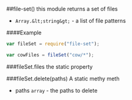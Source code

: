 <a name="module_file-set"></a>
##file-set()
this module returns a set of files


-  `Array.&lt;string&gt;` - a list of file patterns

  
####Example
```js
var fileSet = require("file-set");

var cowFiles = fileSet("cow/*");
```
<a name="module_file-set#files"></a>
###fileSet.files
the static property

  
<a name="module_file-set#delete"></a>
###fileSet.delete(paths)
A static methy meth


- paths `array` - the paths to delete

